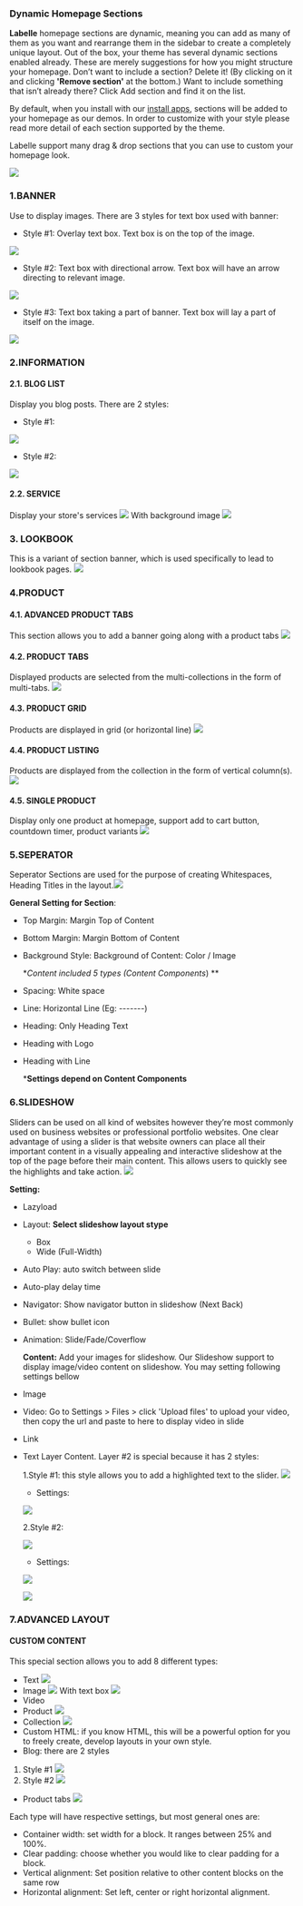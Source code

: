 ### **Dynamic Homepage Sections**

**Labelle** homepage sections are dynamic, meaning you can add as many of them as you want and rearrange them in the sidebar to create a completely unique layout. Out of the box, your theme has several dynamic sections enabled already. These are merely suggestions for how you might structure your homepage. Don’t want to include a section? Delete it! \(By clicking on it and clicking **'Remove section'** at the bottom.\) Want to include something that isn’t already there? Click Add section and find it on the list.

By default, when you install with our [install apps](https://install.arenathemes.com/admin/install), sections will be added to your homepage as our demos. In order to customize with your style please read more detail of each section supported by the theme.

Labelle support many drag & drop sections that you can use to custom your homepage look.

![](/assets/add_section.png)

### 1.BANNER
Use to display images. There are 3 styles for text box used with banner:


*  Style #1: Overlay text box. Text box is on the top of the image.


![](/assets/banner-style-1_03.jpg) 


* Style #2: Text box with directional arrow. Text box will have an arrow directing to relevant image.


![](/assets/banner-style-2_03.jpg)


* Style #3: Text box taking a part of banner. Text box will lay a part of itself on the image.


![](/assets/banner-style-3_02.jpg)

### 2.INFORMATION
#### 2.1. BLOG LIST
Display you blog posts. There are 2 styles:


*  Style #1:

![](/assets/blog-style-1_02.jpg)


*  Style #2:

![](/assets/blog-style-2_06.jpg)
    
#### 2.2. SERVICE
Display your store's services
![](/assets/section-service_03.jpg)
With background image
![](/assets/section-service-bg_02.jpg)


### 3. LOOKBOOK
This is a variant of section banner, which is used specifically to lead to lookbook pages.
![](/assets/section-lookbook_05.jpg)

### 4.PRODUCT

#### 4.1. ADVANCED PRODUCT TABS

This section allows you to add a banner going along with a product tabs
![](/assets/advanced_product_tabs_03.jpg)

#### 4.2. PRODUCT TABS
Displayed products are selected from the multi-collections in the form of multi-tabs.
![](/assets/product-tabs.png)

#### 4.3. PRODUCT GRID
Products are displayed in grid \(or horizontal line\)
![](/assets/product_grid.png)

#### 4.4. PRODUCT LISTING
Products are displayed from the collection in the form of vertical column(s).
![](/assets/product-listing_06.jpg)  

#### 4.5. SINGLE PRODUCT

Display only one product at homepage, support add to cart button, countdown timer, product variants
![](/assets/single-product.png)


### 5.SEPERATOR

Seperator Sections are used for the purpose of creating Whitespaces, Heading Titles in the layout.![](/assets/spacing-section.png)

**General Setting for Section**:

* Top Margin: Margin Top of Content

* Bottom Margin: Margin Bottom of Content

* Background Style: Background of Content: Color / Image

  **Content included 5 types \(Content Components*\)  **

* Spacing: White space

* Line: Horizontal Line \(Eg: -------\)

* Heading: Only Heading Text

* Heading with Logo

* Heading with Line

  ***Settings depend on Content Components**


### 6.SLIDESHOW

Sliders can be used on all kind of websites however they’re most commonly used on business websites or professional portfolio websites. One clear advantage of using a slider is that website owners can place all their important content in a visually appealing and interactive slideshow at the top of the page before their main content. This allows users to quickly see the highlights and take action. 
![](/assets/section-slideshow.png) 


**Setting:**

* Lazyload  
* Layout: **Select slideshow layout stype**  
  * Box   
  * Wide \(Full-Width\)
* Auto Play: auto switch between slide
* Auto-play delay time
* Navigator: Show navigator button in slideshow \(Next Back\)
* Bullet: show bullet icon
* Animation: Slide/Fade/Coverflow


  **Content:** Add your images for slideshow. Our Slideshow support to display image/video content on slideshow. You may setting following settings bellow

* Image

* Video: Go to Settings &gt; Files &gt; click 'Upload files' to upload your video, then copy the url and paste to here to display video in slide

* Link

* Text Layer Content. Layer #2 is special because it has 2 styles:









  1.Style #1: this style allows you to add a highlighted text to the slider.
  ![](/assets/slider_style_1.png)
  
  
    * Settings:
    
    
    ![](/assets/slider_lv1_settings.png)

  2.Style #2:
  
  
  ![](/assets/slider-lv2_03.jpg)
  
    *  Settings:
    
    
    ![](/assets/slider_style2_settings_1.png)
    
    
    ![](/assets/slider-style2-settings-2.png)
  
### 7.ADVANCED LAYOUT
#### CUSTOM CONTENT
This special section allows you to add 8 different types:
-  Text
![](/assets/type-txt_09.jpg)
-  Image
![](/assets/type-image_10.jpg)
With text box
![](/assets/type-image-txbx_02.jpg)
-  Video
-  Product
![](/assets/type-product.png)
-  Collection
![](/assets/type-collection.png)
-  Custom HTML: if you know HTML, this will be a powerful option for you to freely create, develop layouts in your own style.
-  Blog: there are 2 styles
  1.  Style #1
![](/assets/type-blog_03.jpg)
  2.  Style #2
  ![](/assets/type-blog-2_02.jpg)
-  Product tabs
![](/assets/type-product-tabs_03.jpg)

Each type will have respective settings, but most general ones are:
- Container width: set width for a block. It ranges between 25% and  100%.
-  Clear padding: choose whether you would like to clear padding for a block.
-  Vertical alignment: Set position relative to other content blocks on the same row
-  Horizontal alignment: Set left, center or right horizontal alignment. 



    






